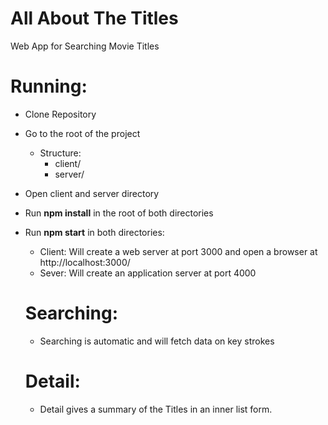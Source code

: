 # All About The Titles
Web App for Searching Movie Titles

# Running:
- Clone Repository
- Go to the root of the project
	- Structure: 
		- client/
		- server/
- Open client and server directory 
- Run __npm install__ in the root of both directories
- Run __npm start__ in both directories:
  - Client: Will create a web server at port 3000 and open a browser at http://localhost:3000/
  - Sever: Will create an application server at port 4000
  
  # Searching:
  - Searching is automatic and will fetch data on key strokes
  
  # Detail:
  - Detail gives a summary of the Titles in an inner list form.
